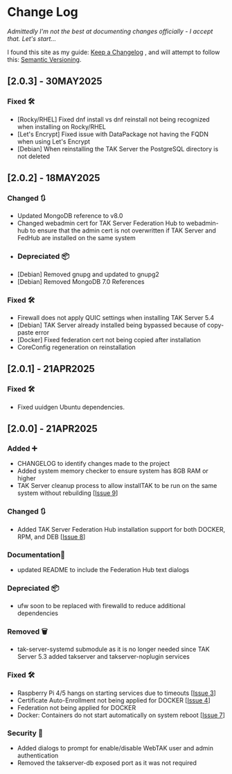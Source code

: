 # Change Log
*Admittedly I'm not the best at documenting changes officially - I accept that.  Let's start...*

I found this site as my guide: [Keep a Changelog](https://keepachangelog.com/en/1.1.0/) , and will attempt to follow this: [Semantic Versioning](https://semver.org/).

## [2.0.3] - 30MAY2025
### Fixed 🛠️ <!--  bug fixes -->
- [Rocky/RHEL] Fixed dnf install vs dnf reinstall not being recognized when installing on Rocky/RHEL
- [Let's Encrypt] Fixed issue with DataPackage not having the FQDN when using Let's Encrypt
- [Debian] When reinstalling the TAK Server the PostgreSQL directory is not deleted

## [2.0.2] - 18MAY2025
### Changed 🔃 <!-- changes in existing functionality -->
- Updated MongoDB reference to v8.0
- Changed webadmin cert for TAK Server Federation Hub to webadmin-hub to ensure that the admin cert is not overwritten if TAK Server and FedHub are installed on the same system
- ### Depreciated 📦 <!-- soon-to-be removed features -->
- [Debian] Removed gnupg and updated to gnupg2
- [Debian] Removed MongoDB 7.0 References
### Fixed 🛠️ <!--  bug fixes -->
- Firewall does not apply QUIC settings when installing TAK Server 5.4
- [Debian] TAK Server already installed being bypassed because of copy-paste error
- [Docker] Fixed federation cert not being copied after installation
- CoreConfig regeneration on reinstallation

## [2.0.1] - 21APR2025
### Fixed 🛠️ <!--  bug fixes -->
- Fixed uuidgen Ubuntu dependencies.

## [2.0.0] - 21APR2025
### Added ➕ <!-- new features -->
- CHANGELOG to identify changes made to the project
- Added system memory checker to ensure system has 8GB RAM or higher
- TAK Server cleanup process to allow installTAK to be run on the same system without rebuilding [[Issue 9](https://github.com/myTeckNet/installTAK/issues/9)]
### Changed 🔃 <!-- changes in existing functionality -->
- Added TAK Server Federation Hub installation support for both DOCKER, RPM, and DEB [[Issue 8](https://github.com/myTeckNet/installTAK/issues/8)]
### Documentation📎
- updated README to include the Federation Hub text dialogs
### Depreciated 📦 <!-- soon-to-be removed features -->
- ufw soon to be replaced with firewalld to reduce additional dependencies
### Removed 🗑️ <!-- now removed features -->
- tak-server-systemd submodule as it is no longer needed since TAK Server 5.3 added takserver and takserver-noplugin services
### Fixed 🛠️ <!--  bug fixes -->
- Raspberry Pi 4/5 hangs on starting services due to timeouts [[Issue 3](https://github.com/myTeckNet/installTAK/issues/3)]
- Certificate Auto-Enrollment not being applied for DOCKER [[Issue 4](https://github.com/myTeckNet/installTAK/issues/4)]
- Federation not being applied for DOCKER
- Docker: Containers do not start automatically on system reboot [[Issue 7](https://github.com/myTeckNet/installTAK/issues/7)]
### Security 🔐 <!-- vulnerabilities -->
- Added dialogs to prompt for enable/disable WebTAK user and admin authentication
- Removed the takserver-db exposed port as it was not required